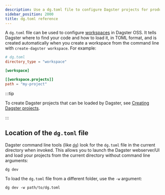 ```yaml
---
description: Use a dg.toml file to configure Dagster projects for production OSS deployments.
sidebar_position: 2000
title: dg.toml reference
---
```


A `dg.toml` file can be used to configure [workspaces](/guides/build/projects/workspaces/creating-workspaces) in Dagster OSS. It tells Dagster where to find your code and how to load it, in TOML format, and is created automatically when you create a workspace from the command line with `create-dagster workspace`. For example:

```toml
# dg.toml
directory_type = "workspace"

[workspace]

[[workspace.projects]]
path = "my-project"
```

:::tip

To create Dagster projects that can be loaded by Dagster, see [Creating Dagster projects](/guides/build/projects/creating-projects).

:::

## Location of the `dg.toml` file

Dagster command line tools (like [`dg`](/api/clis/dg-cli/dg-cli-reference)) look for the `dg.toml` file in the current directory when invoked. This allows you to launch the Dagster webserver/UI and load your projects from the current directory without command line arguments:

```bash
dg dev
```

To load the `dg.toml` file from a different folder, use the `-w` argument:

```shell
dg dev -w path/to/dg.toml
```
